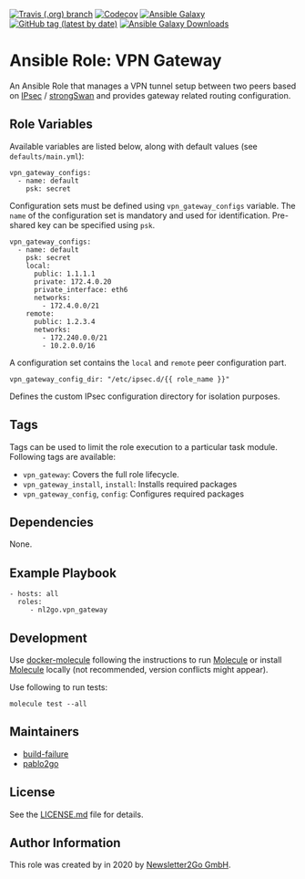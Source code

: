 [![Travis (.org) branch](https://img.shields.io/travis/nl2go/ansible-role-vpn-gateway/master)](https://travis-ci.org/nl2go/ansible-role-vpn-gateway)
[![Codecov](https://img.shields.io/codecov/c/github/nl2go/ansible-role-vpn-gateway)](https://codecov.io/gh/nl2go/ansible-role-vpn-gateway)
[![Ansible Galaxy](https://img.shields.io/badge/role-nl2go.vpn-gateway-blue.svg)](https://galaxy.ansible.com/nl2go/vpn_gateway/)
[![GitHub tag (latest by date)](https://img.shields.io/github/v/tag/nl2go/ansible-role-vpn-gateway)](https://galaxy.ansible.com/nl2go/vpn_gateway)
[![Ansible Galaxy Downloads](https://img.shields.io/ansible/role/d/46005.svg?color=blue)](https://galaxy.ansible.com/nl2go/vpn_gateway/)

# Ansible Role: VPN Gateway

An Ansible Role that manages a VPN tunnel setup between two peers based on [IPsec](https://de.wikipedia.org/wiki/IPsec) / [strongSwan](https://www.strongswan.org/) 
and provides gateway related routing configuration.

## Role Variables

Available variables are listed below, along with default values (see `defaults/main.yml`):

    vpn_gateway_configs:
      - name: default
        psk: secret
        
Configuration sets must be defined using `vpn_gateway_configs` variable. The `name` of the configuration set is mandatory and
used for identification. Pre-shared key can be specified using `psk`.
    
    vpn_gateway_configs:
      - name: default
        psk: secret
        local:
          public: 1.1.1.1
          private: 172.4.0.20
          private_interface: eth6
          networks:
            - 172.4.0.0/21
        remote:
          public: 1.2.3.4
          networks:
            - 172.240.0.0/21
            - 10.2.0.0/16

A configuration set contains the `local` and `remote` peer configuration part.

    vpn_gateway_config_dir: "/etc/ipsec.d/{{ role_name }}"
    
Defines the custom IPsec configuration directory for isolation purposes.

## Tags

Tags can be used to limit the role execution to a particular task module. Following tags are available:

- `vpn_gateway`: Covers the full role lifecycle.
- `vpn_gateway_install`, `install`: Installs required packages
- `vpn_gateway_config`, `config`: Configures required packages

## Dependencies

None.

## Example Playbook

    - hosts: all
      roles:
         - nl2go.vpn_gateway
              
## Development
Use [docker-molecule](https://github.com/nl2go/docker-molecule) following the instructions to run [Molecule](https://molecule.readthedocs.io/en/stable/)
or install [Molecule](https://molecule.readthedocs.io/en/stable/) locally (not recommended, version conflicts might appear).


Use following to run tests:

    molecule test --all

## Maintainers

- [build-failure](https://github.com/build-failure)
- [pablo2go](https://github.com/pablo2go)

## License

See the [LICENSE.md](LICENSE.md) file for details.

## Author Information

This role was created by in 2020 by [Newsletter2Go GmbH](https://www.newsletter2go.com/).
